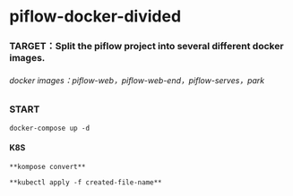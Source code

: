 # piflow-docker-divided
### TARGET：Split the piflow project into several different docker images.

###### docker images：piflow-web，piflow-web-end，piflow-serves，park

#### 

### START

`docker-compose up -d`

#### K8S

`**kompose convert**`

`**kubectl apply -f created-file-name**`
